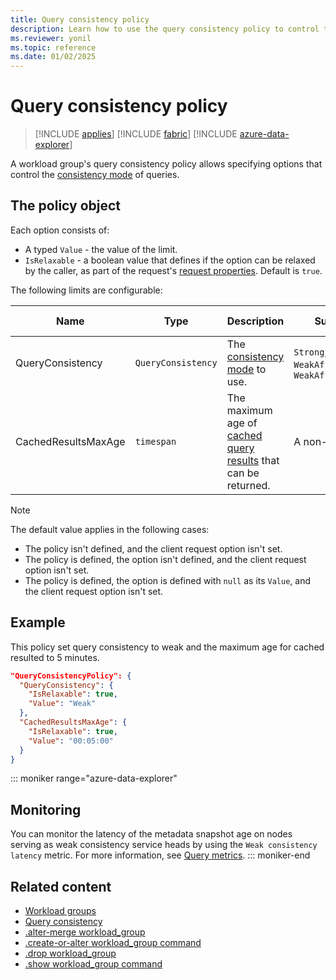 ```yaml
---
title: Query consistency policy
description: Learn how to use the query consistency policy to control the consistency mode of queries.
ms.reviewer: yonil
ms.topic: reference
ms.date: 01/02/2025
---
```

# Query consistency policy

> [!INCLUDE [applies](../includes/applies-to-version/applies.md)] [!INCLUDE [fabric](../includes/applies-to-version/fabric.md)] [!INCLUDE [azure-data-explorer](../includes/applies-to-version/azure-data-explorer.md)]

A workload group's query consistency policy allows specifying options that control the [consistency mode](../concepts/query-consistency.md) of queries.

## The policy object

Each option consists of:

* A typed `Value` - the value of the limit.
* `IsRelaxable` - a boolean value that defines if the option can be relaxed by the caller, as part of the request's [request properties](../api/rest/request-properties.md). Default is `true`.

The following limits are configurable:

| Name | Type | Description | Supported values | Default value | Matching client request property |
|--|--|--|--|--|--|
| QueryConsistency | `QueryConsistency` | The [consistency mode](../concepts/query-consistency.md) to use. | `Strong`, `Weak`, or `WeakAffinitizedByQuery`, `WeakAffinitizedByDatabase` | `Strong` | `queryconsistency` |
| CachedResultsMaxAge | `timespan` | The maximum age of [cached query results](../query/query-results-cache.md) that can be returned. | A non-negative `timespan` | `null` | `query_results_cache_max_age` |

> [!NOTE]
> The default value applies in the following cases:
>
> * The policy isn't defined, and the client request option isn't set.
> * The policy is defined, the option isn't defined, and the client request option isn't set.
> * The policy is defined, the option is defined with `null` as its `Value`, and the client request option isn't set.

## Example

This policy set query consistency to weak and the maximum age for cached resulted to 5 minutes.

```json
"QueryConsistencyPolicy": {
  "QueryConsistency": {
    "IsRelaxable": true,
    "Value": "Weak"
  },
  "CachedResultsMaxAge": {
    "IsRelaxable": true,
    "Value": "00:05:00"
  }
}
```

::: moniker range="azure-data-explorer"
## Monitoring

You can monitor the latency of the metadata snapshot age on nodes serving as weak consistency service heads by using the `Weak consistency latency` metric. For more information, see [Query metrics](/azure/data-explorer/using-metrics#query-metrics).
::: moniker-end

## Related content

* [Workload groups](workload-groups.md)
* [Query consistency](../concepts/query-consistency.md)
* [.alter-merge workload_group](alter-merge-workload-group-command.md)
* [.create-or-alter workload_group command](create-or-alter-workload-group-command.md)
* [.drop workload_group](drop-workload-group-command.md)
* [.show workload_group command](show-workload-group-command.md)
